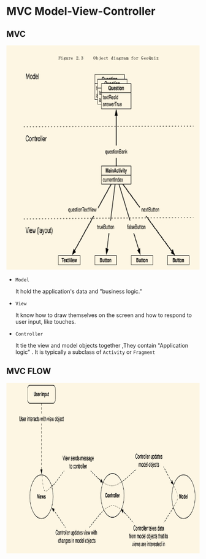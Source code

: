 # MVC Model-View-Controller 


## MVC
![](./images/mvc.jpg)


- `Model`

    It hold the application's data and "business logic." 


- `View`

    It know how to draw themselves on the screen and how to respond to user input, like touches. 

- `Controller`

    It tie the view and model objects together ,They contain "Application logic" . It is typically a subclass of `Activity` or `Fragment`
    
          





## MVC FLOW
![](./images/mvc-flow.jpg)